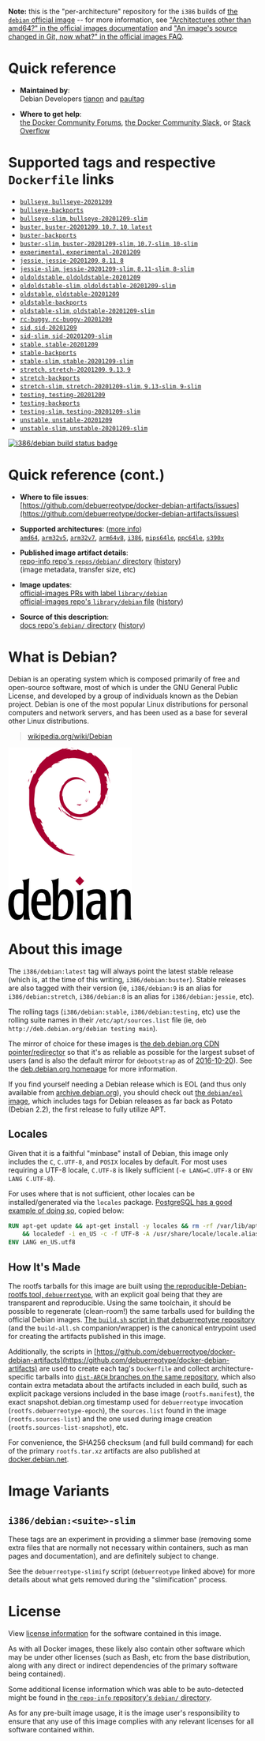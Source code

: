 <!--

********************************************************************************

WARNING:

    DO NOT EDIT "debian/README.md"

    IT IS AUTO-GENERATED

    (from the other files in "debian/" combined with a set of templates)

********************************************************************************

-->

**Note:** this is the "per-architecture" repository for the `i386` builds of [the `debian` official image](https://hub.docker.com/_/debian) -- for more information, see ["Architectures other than amd64?" in the official images documentation](https://github.com/docker-library/official-images#architectures-other-than-amd64) and ["An image's source changed in Git, now what?" in the official images FAQ](https://github.com/docker-library/faq#an-images-source-changed-in-git-now-what).

# Quick reference

-	**Maintained by**:  
	Debian Developers [tianon](https://qa.debian.org/developer.php?login=tianon) and [paultag](https://qa.debian.org/developer.php?login=paultag)

-	**Where to get help**:  
	[the Docker Community Forums](https://forums.docker.com/), [the Docker Community Slack](https://dockr.ly/slack), or [Stack Overflow](https://stackoverflow.com/search?tab=newest&q=docker)

# Supported tags and respective `Dockerfile` links

-	[`bullseye`, `bullseye-20201209`](https://github.com/debuerreotype/docker-debian-artifacts/blob/1874c982ba901fa276f1ea72430ef9dd188183c7/bullseye/Dockerfile)
-	[`bullseye-backports`](https://github.com/debuerreotype/docker-debian-artifacts/blob/1874c982ba901fa276f1ea72430ef9dd188183c7/bullseye/backports/Dockerfile)
-	[`bullseye-slim`, `bullseye-20201209-slim`](https://github.com/debuerreotype/docker-debian-artifacts/blob/1874c982ba901fa276f1ea72430ef9dd188183c7/bullseye/slim/Dockerfile)
-	[`buster`, `buster-20201209`, `10.7`, `10`, `latest`](https://github.com/debuerreotype/docker-debian-artifacts/blob/1874c982ba901fa276f1ea72430ef9dd188183c7/buster/Dockerfile)
-	[`buster-backports`](https://github.com/debuerreotype/docker-debian-artifacts/blob/1874c982ba901fa276f1ea72430ef9dd188183c7/buster/backports/Dockerfile)
-	[`buster-slim`, `buster-20201209-slim`, `10.7-slim`, `10-slim`](https://github.com/debuerreotype/docker-debian-artifacts/blob/1874c982ba901fa276f1ea72430ef9dd188183c7/buster/slim/Dockerfile)
-	[`experimental`, `experimental-20201209`](https://github.com/debuerreotype/docker-debian-artifacts/blob/1874c982ba901fa276f1ea72430ef9dd188183c7/experimental/Dockerfile)
-	[`jessie`, `jessie-20201209`, `8.11`, `8`](https://github.com/debuerreotype/docker-debian-artifacts/blob/1874c982ba901fa276f1ea72430ef9dd188183c7/jessie/Dockerfile)
-	[`jessie-slim`, `jessie-20201209-slim`, `8.11-slim`, `8-slim`](https://github.com/debuerreotype/docker-debian-artifacts/blob/1874c982ba901fa276f1ea72430ef9dd188183c7/jessie/slim/Dockerfile)
-	[`oldoldstable`, `oldoldstable-20201209`](https://github.com/debuerreotype/docker-debian-artifacts/blob/1874c982ba901fa276f1ea72430ef9dd188183c7/oldoldstable/Dockerfile)
-	[`oldoldstable-slim`, `oldoldstable-20201209-slim`](https://github.com/debuerreotype/docker-debian-artifacts/blob/1874c982ba901fa276f1ea72430ef9dd188183c7/oldoldstable/slim/Dockerfile)
-	[`oldstable`, `oldstable-20201209`](https://github.com/debuerreotype/docker-debian-artifacts/blob/1874c982ba901fa276f1ea72430ef9dd188183c7/oldstable/Dockerfile)
-	[`oldstable-backports`](https://github.com/debuerreotype/docker-debian-artifacts/blob/1874c982ba901fa276f1ea72430ef9dd188183c7/oldstable/backports/Dockerfile)
-	[`oldstable-slim`, `oldstable-20201209-slim`](https://github.com/debuerreotype/docker-debian-artifacts/blob/1874c982ba901fa276f1ea72430ef9dd188183c7/oldstable/slim/Dockerfile)
-	[`rc-buggy`, `rc-buggy-20201209`](https://github.com/debuerreotype/docker-debian-artifacts/blob/1874c982ba901fa276f1ea72430ef9dd188183c7/rc-buggy/Dockerfile)
-	[`sid`, `sid-20201209`](https://github.com/debuerreotype/docker-debian-artifacts/blob/1874c982ba901fa276f1ea72430ef9dd188183c7/sid/Dockerfile)
-	[`sid-slim`, `sid-20201209-slim`](https://github.com/debuerreotype/docker-debian-artifacts/blob/1874c982ba901fa276f1ea72430ef9dd188183c7/sid/slim/Dockerfile)
-	[`stable`, `stable-20201209`](https://github.com/debuerreotype/docker-debian-artifacts/blob/1874c982ba901fa276f1ea72430ef9dd188183c7/stable/Dockerfile)
-	[`stable-backports`](https://github.com/debuerreotype/docker-debian-artifacts/blob/1874c982ba901fa276f1ea72430ef9dd188183c7/stable/backports/Dockerfile)
-	[`stable-slim`, `stable-20201209-slim`](https://github.com/debuerreotype/docker-debian-artifacts/blob/1874c982ba901fa276f1ea72430ef9dd188183c7/stable/slim/Dockerfile)
-	[`stretch`, `stretch-20201209`, `9.13`, `9`](https://github.com/debuerreotype/docker-debian-artifacts/blob/1874c982ba901fa276f1ea72430ef9dd188183c7/stretch/Dockerfile)
-	[`stretch-backports`](https://github.com/debuerreotype/docker-debian-artifacts/blob/1874c982ba901fa276f1ea72430ef9dd188183c7/stretch/backports/Dockerfile)
-	[`stretch-slim`, `stretch-20201209-slim`, `9.13-slim`, `9-slim`](https://github.com/debuerreotype/docker-debian-artifacts/blob/1874c982ba901fa276f1ea72430ef9dd188183c7/stretch/slim/Dockerfile)
-	[`testing`, `testing-20201209`](https://github.com/debuerreotype/docker-debian-artifacts/blob/1874c982ba901fa276f1ea72430ef9dd188183c7/testing/Dockerfile)
-	[`testing-backports`](https://github.com/debuerreotype/docker-debian-artifacts/blob/1874c982ba901fa276f1ea72430ef9dd188183c7/testing/backports/Dockerfile)
-	[`testing-slim`, `testing-20201209-slim`](https://github.com/debuerreotype/docker-debian-artifacts/blob/1874c982ba901fa276f1ea72430ef9dd188183c7/testing/slim/Dockerfile)
-	[`unstable`, `unstable-20201209`](https://github.com/debuerreotype/docker-debian-artifacts/blob/1874c982ba901fa276f1ea72430ef9dd188183c7/unstable/Dockerfile)
-	[`unstable-slim`, `unstable-20201209-slim`](https://github.com/debuerreotype/docker-debian-artifacts/blob/1874c982ba901fa276f1ea72430ef9dd188183c7/unstable/slim/Dockerfile)

[![i386/debian build status badge](https://img.shields.io/jenkins/s/https/doi-janky.infosiftr.net/job/multiarch/job/i386/job/debian.svg?label=i386/debian%20%20build%20job)](https://doi-janky.infosiftr.net/job/multiarch/job/i386/job/debian/)

# Quick reference (cont.)

-	**Where to file issues**:  
	[https://github.com/debuerreotype/docker-debian-artifacts/issues](https://github.com/debuerreotype/docker-debian-artifacts/issues)

-	**Supported architectures**: ([more info](https://github.com/docker-library/official-images#architectures-other-than-amd64))  
	[`amd64`](https://hub.docker.com/r/amd64/debian/), [`arm32v5`](https://hub.docker.com/r/arm32v5/debian/), [`arm32v7`](https://hub.docker.com/r/arm32v7/debian/), [`arm64v8`](https://hub.docker.com/r/arm64v8/debian/), [`i386`](https://hub.docker.com/r/i386/debian/), [`mips64le`](https://hub.docker.com/r/mips64le/debian/), [`ppc64le`](https://hub.docker.com/r/ppc64le/debian/), [`s390x`](https://hub.docker.com/r/s390x/debian/)

-	**Published image artifact details**:  
	[repo-info repo's `repos/debian/` directory](https://github.com/docker-library/repo-info/blob/master/repos/debian) ([history](https://github.com/docker-library/repo-info/commits/master/repos/debian))  
	(image metadata, transfer size, etc)

-	**Image updates**:  
	[official-images PRs with label `library/debian`](https://github.com/docker-library/official-images/pulls?q=label%3Alibrary%2Fdebian)  
	[official-images repo's `library/debian` file](https://github.com/docker-library/official-images/blob/master/library/debian) ([history](https://github.com/docker-library/official-images/commits/master/library/debian))

-	**Source of this description**:  
	[docs repo's `debian/` directory](https://github.com/docker-library/docs/tree/master/debian) ([history](https://github.com/docker-library/docs/commits/master/debian))

# What is Debian?

Debian is an operating system which is composed primarily of free and open-source software, most of which is under the GNU General Public License, and developed by a group of individuals known as the Debian project. Debian is one of the most popular Linux distributions for personal computers and network servers, and has been used as a base for several other Linux distributions.

> [wikipedia.org/wiki/Debian](https://en.wikipedia.org/wiki/Debian)

![logo](https://raw.githubusercontent.com/docker-library/docs/b449be7df57e9ed9086bb5821bfb5d6cdc5d67a4/debian/logo.png)

# About this image

The `i386/debian:latest` tag will always point the latest stable release (which is, at the time of this writing, `i386/debian:buster`). Stable releases are also tagged with their version (ie, `i386/debian:9` is an alias for `i386/debian:stretch`, `i386/debian:8` is an alias for `i386/debian:jessie`, etc).

The rolling tags (`i386/debian:stable`, `i386/debian:testing`, etc) use the rolling suite names in their `/etc/apt/sources.list` file (ie, `deb http://deb.debian.org/debian testing main`).

The mirror of choice for these images is [the deb.debian.org CDN pointer/redirector](https://deb.debian.org) so that it's as reliable as possible for the largest subset of users (and is also the default mirror for `debootstrap` as of [2016-10-20](https://anonscm.debian.org/cgit/d-i/debootstrap.git/commit/?id=9e8bc60ad1ccf3a25ce7890526b70059f3e770de)). See the [deb.debian.org homepage](https://deb.debian.org) for more information.

If you find yourself needing a Debian release which is EOL (and thus only available from [archive.debian.org](http://archive.debian.org)), you should check out [the `debian/eol` image](https://hub.docker.com/r/debian/eol/), which includes tags for Debian releases as far back as Potato (Debian 2.2), the first release to fully utilize APT.

## Locales

Given that it is a faithful "minbase" install of Debian, this image only includes the `C`, `C.UTF-8`, and `POSIX` locales by default. For most uses requiring a UTF-8 locale, `C.UTF-8` is likely sufficient (`-e LANG=C.UTF-8` or `ENV LANG C.UTF-8`).

For uses where that is not sufficient, other locales can be installed/generated via the `locales` package. [PostgreSQL has a good example of doing so](https://github.com/docker-library/postgres/blob/69bc540ecfffecce72d49fa7e4a46680350037f9/9.6/Dockerfile#L21-L24), copied below:

```dockerfile
RUN apt-get update && apt-get install -y locales && rm -rf /var/lib/apt/lists/* \
	&& localedef -i en_US -c -f UTF-8 -A /usr/share/locale/locale.alias en_US.UTF-8
ENV LANG en_US.utf8
```

## How It's Made

The rootfs tarballs for this image are built using [the reproducible-Debian-rootfs tool, `debuerreotype`](https://github.com/debuerreotype/debuerreotype), with an explicit goal being that they are transparent and reproducible. Using the same toolchain, it should be possible to regenerate (clean-room!) the same tarballs used for building the official Debian images. [The `build.sh` script in that debuerreotype repository](https://github.com/debuerreotype/debuerreotype/blob/master/build.sh) (and the `build-all.sh` companion/wrapper) is the canonical entrypoint used for creating the artifacts published in this image.

Additionally, the scripts in [https://github.com/debuerreotype/docker-debian-artifacts](https://github.com/debuerreotype/docker-debian-artifacts) are used to create each tag's `Dockerfile` and collect architecture-specific tarballs into [`dist-ARCH` branches on the same repository](https://github.com/debuerreotype/docker-debian-artifacts/branches), which also contain extra metadata about the artifacts included in each build, such as explicit package versions included in the base image (`rootfs.manifest`), the exact snapshot.debian.org timestamp used for `debuerreotype` invocation (`rootfs.debuerreotype-epoch`), the `sources.list` found in the image (`rootfs.sources-list`) and the one used during image creation (`rootfs.sources-list-snapshot`), etc.

For convenience, the SHA256 checksum (and full build command) for each of the primary `rootfs.tar.xz` artifacts are also published at [docker.debian.net](https://docker.debian.net/).

# Image Variants

## `i386/debian:<suite>-slim`

These tags are an experiment in providing a slimmer base (removing some extra files that are normally not necessary within containers, such as man pages and documentation), and are definitely subject to change.

See the `debuerreotype-slimify` script (`debuerreotype` linked above) for more details about what gets removed during the "slimification" process.

# License

View [license information](https://www.debian.org/social_contract#guidelines) for the software contained in this image.

As with all Docker images, these likely also contain other software which may be under other licenses (such as Bash, etc from the base distribution, along with any direct or indirect dependencies of the primary software being contained).

Some additional license information which was able to be auto-detected might be found in [the `repo-info` repository's `debian/` directory](https://github.com/docker-library/repo-info/tree/master/repos/debian).

As for any pre-built image usage, it is the image user's responsibility to ensure that any use of this image complies with any relevant licenses for all software contained within.
